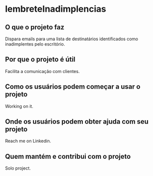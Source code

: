 # lembreteInadimplencias

## O que o projeto faz
Dispara emails para uma lista de destinatários identificados como inadimplentes pelo escritório.

## Por que o projeto é útil
Facilita a comunicação com clientes.

## Como os usuários podem começar a usar o projeto
Working on it.

## Onde os usuários podem obter ajuda com seu projeto
Reach me on Linkedin.

## Quem mantém e contribui com o projeto
Solo project.
